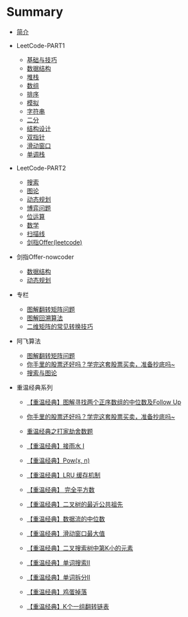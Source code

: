 # Summary

* [简介](README.md)

* LeetCode-PART1

  * [基础与技巧](/docs/leetcode/classify/basic_skill.md)
  * [数据结构](/docs/leetcode/classify/structure.md)
  * [堆栈](/docs/leetcode/classify/heap_stack.md)
  * [数组](/docs/leetcode/classify/array.md)
  * [排序](/docs/leetcode/classify/sorting.md)
  * [模拟](/docs/leetcode/classify/simulation.md)
  * [字符串](/docs/leetcode/classify/string.md)
  * [二分](/docs/leetcode/classify/binary_search.md)
  * [结构设计](/docs/leetcode/classify/structure_design.md)
  * [双指针](/docs/leetcode/classify/two_pointers.md)
  * [滑动窗口](/docs/leetcode/classify/sliding_window.md)
  * [单调栈](/docs/leetcode/classify/monotonic_stack.md)

* LeetCode-PART2
  * [搜索](/docs/leetcode/classify/search.md)
  * [图论](/docs/leetcode/classify/graph.md)
  * [动态规划](/docs/leetcode/classify/dynamic_programing.md)
  * [博弈问题](/docs/leetcode/classify/game_problem.md)
  * [位运算](/docs/leetcode/classify/bit.md)
  * [数学](/docs/leetcode/classify/math.md)
  * [扫描线](/docs/leetcode/classify/sweep_line.md)
  * [剑指Offer(leetcode)](/docs/leetcode/swordoffer/swordoffer.md)

* 剑指Offer-nowcoder
  * [数据结构](/docs/swordoffer/structure.md)
  * [动态规划](/docs/swordoffer/dynamic_programing.md)

* 专栏

  * [图解翻转矩阵问题](/docs/articles/data_structures/matrix/图解翻转矩阵问题.md)
  * [图解回溯算法](/docs/articles/algorithm/backtracing/图解回溯算法.md)
  * [二维矩阵的常见转换技巧](/docs/articles/data_structures/matrix/二维矩阵的常见转换技巧.md)

* 阿飞算法

  * [图解翻转矩阵问题](https://mp.weixin.qq.com/s?__biz=MzIyMjczODEyMQ==&mid=2247484998&idx=1&sn=a9fbb88c41ef38182adf0e918c0b3159&chksm=e829a5e0df5e2cf639d027ce83077f7a4a3c24cac5ad4711067b0bdbb0d0d1326cb41b819c22#rd)

  - [你手里的股票还好吗？学完这套股票买卖，准备抄底吗~](https://mp.weixin.qq.com/s?__biz=MzIyMjczODEyMQ==&mid=2247484963&idx=1&sn=cd8ab109b3b6473d0aafce63faa9c434&chksm=e829a585df5e2c93d060e24784f25a62124dac43a2e484312a73f5911186b5164a55ebbef5c8#rd)
  - [搜索与图论](https://blog.csdn.net/wat1r/article/details/113528460)

* 重温经典系列

  * [【重温经典】图解寻找两个正序数组的中位数及Follow Up](https://mp.weixin.qq.com/s?__biz=MzIyMjczODEyMQ==&amp;mid=2247485025&amp;idx=1&amp;sn=b8015ebc994a0980e9c6be3cddfa14ac&amp;chksm=e829a5c7df5e2cd16ca6b289b0e3364b95eb9eb49dbf30dfa30594342ef26d4be8ca41b3e9e1&token=1049030446&lang=zh_CN#rd)
  * [你手里的股票还好吗？学完这套股票买卖，准备抄底吗~](https://mp.weixin.qq.com/s?__biz=MzIyMjczODEyMQ==&mid=2247484963&idx=1&sn=cd8ab109b3b6473d0aafce63faa9c434&chksm=e829a585df5e2c93d060e24784f25a62124dac43a2e484312a73f5911186b5164a55ebbef5c8&token=1049030446&lang=zh_CN#rd)
  
  * [重温经典之打家劫舍数题](https://mp.weixin.qq.com/s?__biz=MzIyMjczODEyMQ==&mid=2247484946&idx=1&sn=85711584d097ebebeb2723d3e2d4b0de&chksm=e829a5b4df5e2ca23acb5569985a37066fb056bd0948397793f0c3f3cfbae6ca94ad81599c02#rd)
  * [【重温经典】接雨水 I](https://mp.weixin.qq.com/s?__biz=MzIyMjczODEyMQ==&mid=2247484855&idx=1&sn=3818d5760f4512eca99cd82a3233eaa4&chksm=e829a611df5e2f0772fe8df1d285796eda32c14a55feec0d970644da8b34c8ec609bd0e74340#rd)
  * [【重温经典】Pow(x, n)](https://mp.weixin.qq.com/s?__biz=MzIyMjczODEyMQ==&mid=2247484817&idx=1&sn=3761e4097ce812219f2be441248dca80&chksm=e829a637df5e2f21009df78c53c1c872ab85cc30cd06e8f87e1fab1007009cf1c3985bb273f1#rd)
  * [【重温经典】LRU 缓存机制](https://mp.weixin.qq.com/s?__biz=MzIyMjczODEyMQ==&mid=2247484736&idx=1&sn=ff5e6cf657c9ca73d3e36fbfe9a1c378&chksm=e829a6e6df5e2ff038c305f17fb53c97c0c1c9887ed99e4eced8cbc1843bb69b7ed5d9c3e377#rd)
  * [【重温经典】 完全平方数](https://mp.weixin.qq.com/s?__biz=MzIyMjczODEyMQ==&mid=2247484696&idx=1&sn=11f03d4edde5bdc347c346e7fcfdb680&chksm=e829a6bedf5e2fa8b08537ea6edbed54523e3c22ea13687ac91f82d75c3c45251fe892b40304&token=1049030446&lang=zh_CN#rd)
  * [【重温经典】二叉树的最近公共祖先](https://mp.weixin.qq.com/s?__biz=MzIyMjczODEyMQ==&mid=2247484681&idx=1&sn=310103d92c60923bb48493714333857b&chksm=e829a6afdf5e2fb9633fa32cbd7e154bf03152f70d3542806fe92569a49d2d8c4e18bf00532f&token=1049030446&lang=zh_CN#rd)
  * [【重温经典】数据流的中位数](https://mp.weixin.qq.com/s?__biz=MzIyMjczODEyMQ==&mid=2247484665&idx=1&sn=841fde0a4ec32f3c9a6e71abe87c44ad&chksm=e829a75fdf5e2e49bbfb9a012fa9afd1baa0393eddf4002f6d1ec06d4c2308f251436ab2db10&token=1049030446&lang=zh_CN#rd)
  * [【重温经典】滑动窗口最大值](https://mp.weixin.qq.com/s?__biz=MzIyMjczODEyMQ==&mid=2247484641&idx=1&sn=16f1d1838171e93153245b64e2db0b08&chksm=e829a747df5e2e51bd9a0f792ba6a8e81f22d3a23b161d0c0fd78fc8e5c40b389984bd199732&token=1049030446&lang=zh_CN#rd)
  * [【重温经典】二叉搜索树中第K小的元素](https://mp.weixin.qq.com/s?__biz=MzIyMjczODEyMQ==&mid=2247484631&idx=1&sn=e722d187f7840386ffe9f3633882e959&chksm=e829a771df5e2e67131df305cde490287216641288518f308a941767d8fe6735f4833c86eb8c&token=1049030446&lang=zh_CN#rd)
  * [【重温经典】单词搜索II](https://mp.weixin.qq.com/s?__biz=MzIyMjczODEyMQ==&mid=2247484621&idx=1&sn=fdad90202cdb02cf68ba8f47fd35c737&chksm=e829a76bdf5e2e7da8f8f4480f2c06c8cc736f29514dde34a10823bccf6fbcdb7619baf7acb4&token=1049030446&lang=zh_CN#rd)
  * [【重温经典】单词拆分II](https://mp.weixin.qq.com/s?__biz=MzIyMjczODEyMQ==&mid=2247484615&idx=1&sn=5159d5b4740d03dad18c73ebc892c509&chksm=e829a761df5e2e777e8ed651bd8b91fcc3046c80ad2bf566c2db005a19e741cc8f7a864b40c3&token=1049030446&lang=zh_CN#rd)
  * [【重温经典】鸡蛋掉落](https://mp.weixin.qq.com/s?__biz=MzIyMjczODEyMQ==&mid=2247484609&idx=1&sn=e9f81ce64ad96a100b8b75ea1ff825cb&chksm=e829a767df5e2e71b57ea042236546d935362624e984ad55db2c2dc651470bf93088face5661&token=1049030446&lang=zh_CN#rd)
  * [【重温经典】K个一组翻转链表](https://mp.weixin.qq.com/s?__biz=MzIyMjczODEyMQ==&mid=2247484559&idx=1&sn=043bf3349721f21ac2667c3153381e41&chksm=e829a729df5e2e3f27c71f555f2a0b173c1253a3b025af89f486ca79458a2b1ce6b0220d41c5&token=1049030446&lang=zh_CN#rd)
